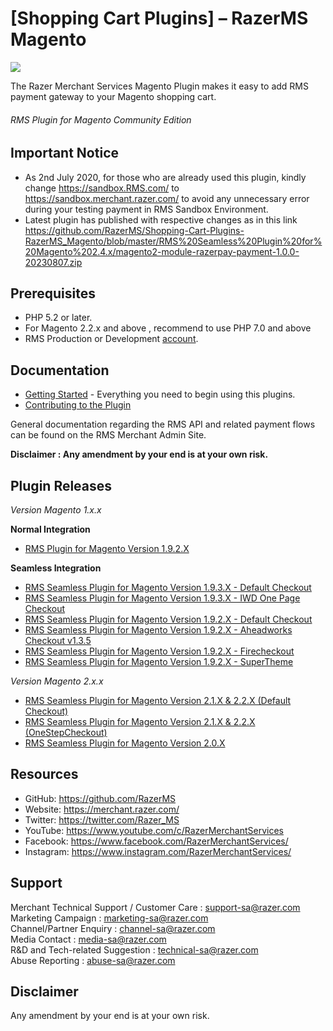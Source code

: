 [Shopping Cart Plugins] – RazerMS Magento
=====================

<img src="https://user-images.githubusercontent.com/38641542/74420751-e99a2900-4e86-11ea-99e6-904e4eba1574.jpg">

The Razer Merchant Services Magento Plugin makes it easy to add RMS payment gateway to your Magento shopping cart.

###### RMS Plugin for Magento Community Edition ######


Important Notice 
----------------

* As 2nd July 2020, for those who are already used this plugin, kindly change https://sandbox.RMS.com/ to https://sandbox.merchant.razer.com/ to avoid any unnecessary error during your testing payment in RMS Sandbox Environment.
* Latest plugin has published with respective changes as in this link 
https://github.com/RazerMS/Shopping-Cart-Plugins-RazerMS_Magento/blob/master/RMS%20Seamless%20Plugin%20for%20Magento%202.4.x/magento2-module-razerpay-payment-1.0.0-20230807.zip

Prerequisites
-------------

* PHP 5.2 or later. 
* For Magento 2.2.x and above , recommend to use PHP 7.0 and above
* RMS Production or Development [account](https://merchant.razer.com/v3/enrol-with-us/).

Documentation
-------------

* [Getting Started](https://github.com/RazerMS/Magento_Plugin/wiki#getting-started) - Everything you need to begin using this plugins.
* [Contributing to the Plugin](https://github.com/RazerMS/Magento_Plugin/wiki/Contributing-to-the-Plugin)

General documentation regarding the RMS API and related payment flows can be found on the RMS Merchant Admin Site.

**Disclaimer : Any amendment by your end is at your own risk.**

Plugin Releases
---------------

*Version Magento 1.x.x*

**Normal Integration**
* [RMS Plugin for Magento Version 1.9.2.X](https://github.com/RazerMS/Magento_Plugin/tree/Version-1.9.2.x)

**Seamless Integration**
* [RMS Seamless Plugin for Magento Version 1.9.3.X - Default Checkout ](https://github.com/RazerMS/Magento_Plugin/tree/Version-1.9.3.x)
* [RMS Seamless Plugin for Magento Version 1.9.3.X - IWD One Page Checkout ](https://github.com/RazerMS/Magento_Plugin/tree/Version-1.9.3.x)
* [RMS Seamless Plugin for Magento Version 1.9.2.X - Default Checkout ](https://github.com/RazerMS/Magento_Plugin/tree/Version-1.9.2.x)
* [RMS Seamless Plugin for Magento Version 1.9.2.X - Aheadworks Checkout v1.3.5 ](https://github.com/RMS/Magento_Plugin/tree/Version-1.9.2.x)
* [RMS Seamless Plugin for Magento Version 1.9.2.X - Firecheckout ](https://github.com/RazerMS/Magento_Plugin/tree/Version-1.9.2.x)
* [RMS Seamless Plugin for Magento Version 1.9.2.X - SuperTheme ](https://github.com/RazerMS/Magento_Plugin/tree/Version-1.9.2.x)


*Version Magento 2.x.x*

* [RMS Seamless Plugin for Magento Version 2.1.X & 2.2.X (Default Checkout)](https://github.com/RazerMS/Magento_Plugin/tree/master/RMS%20Seamless%20Plugin%20for%20Magento%202.1.x%202.2.x/DefaultCheckout/Latest_Release)
* [RMS Seamless Plugin for Magento Version 2.1.X & 2.2.X (OneStepCheckout)](https://github.com/RazerMS/Magento_Plugin/tree/master/RMS%20Seamless%20Plugin%20for%20Magento%202.1.x%202.2.x/OneStepCheckout)
* [RMS Seamless Plugin for Magento Version 2.0.X](https://github.com/RazerMS/Magento_Plugin/tree/master/RMS%20Seamless%20Plugin%20for%20Magento%202.0.x)


## Resources

- GitHub:     https://github.com/RazerMS
- Website:    https://merchant.razer.com/
- Twitter:    https://twitter.com/Razer_MS
- YouTube:    https://www.youtube.com/c/RazerMerchantServices
- Facebook:   https://www.facebook.com/RazerMerchantServices/
- Instagram:  https://www.instagram.com/RazerMerchantServices/


Support
-------

Merchant Technical Support / Customer Care : support-sa@razer.com <br>
Marketing Campaign : marketing-sa@razer.com <br>
Channel/Partner Enquiry : channel-sa@razer.com <br>
Media Contact : media-sa@razer.com <br>
R&D and Tech-related Suggestion : technical-sa@razer.com <br>
Abuse Reporting : abuse-sa@razer.com

Disclaimer
----------
Any amendment by your end is at your own risk.
